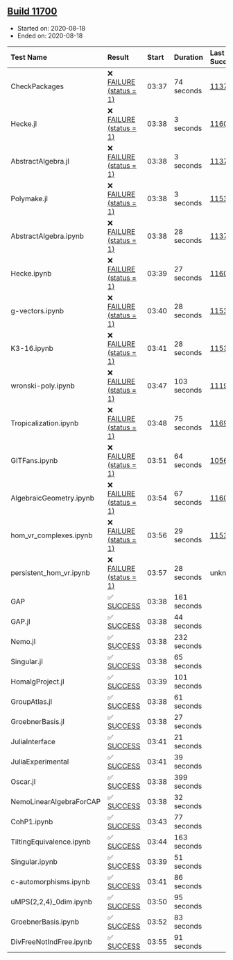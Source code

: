 ## [Build 11700](https://oscarci.mathematik.uni-kl.de/job/oscar/11700/)

* Started on: 2020-08-18
* Ended on: 2020-08-18

| Test Name    | Result | Start | Duration | Last Success | First Failure |
|:-------------|:-------|:------|:---------|:-------------|:--------------|
| CheckPackages | ❌ [FAILURE (status = 1)](https://oscarci.mathematik.uni-kl.de/job/oscar/11700/artifact/logs/build-11700/CheckPackages.log) | 03:37 | 74 seconds | [11376](https://oscarci.mathematik.uni-kl.de/job/oscar/11376/) | [11377](https://oscarci.mathematik.uni-kl.de/job/oscar/11377/) |
| Hecke.jl | ❌ [FAILURE (status = 1)](https://oscarci.mathematik.uni-kl.de/job/oscar/11700/artifact/logs/build-11700/Hecke.jl.log) | 03:38 | 3 seconds | [11602](https://oscarci.mathematik.uni-kl.de/job/oscar/11602/) | [11603](https://oscarci.mathematik.uni-kl.de/job/oscar/11603/) |
| AbstractAlgebra.jl | ❌ [FAILURE (status = 1)](https://oscarci.mathematik.uni-kl.de/job/oscar/11700/artifact/logs/build-11700/AbstractAlgebra.jl.log) | 03:38 | 3 seconds | [11376](https://oscarci.mathematik.uni-kl.de/job/oscar/11376/) | [11377](https://oscarci.mathematik.uni-kl.de/job/oscar/11377/) |
| Polymake.jl | ❌ [FAILURE (status = 1)](https://oscarci.mathematik.uni-kl.de/job/oscar/11700/artifact/logs/build-11700/Polymake.jl.log) | 03:38 | 3 seconds | [11532](https://oscarci.mathematik.uni-kl.de/job/oscar/11532/) | [11533](https://oscarci.mathematik.uni-kl.de/job/oscar/11533/) |
| AbstractAlgebra.ipynb | ❌ [FAILURE (status = 1)](https://oscarci.mathematik.uni-kl.de/job/oscar/11700/artifact/logs/build-11700/AbstractAlgebra.ipynb.log) | 03:38 | 28 seconds | [11376](https://oscarci.mathematik.uni-kl.de/job/oscar/11376/) | [11377](https://oscarci.mathematik.uni-kl.de/job/oscar/11377/) |
| Hecke.ipynb | ❌ [FAILURE (status = 1)](https://oscarci.mathematik.uni-kl.de/job/oscar/11700/artifact/logs/build-11700/Hecke.ipynb.log) | 03:39 | 27 seconds | [11602](https://oscarci.mathematik.uni-kl.de/job/oscar/11602/) | [11603](https://oscarci.mathematik.uni-kl.de/job/oscar/11603/) |
| g-vectors.ipynb | ❌ [FAILURE (status = 1)](https://oscarci.mathematik.uni-kl.de/job/oscar/11700/artifact/logs/build-11700/g-vectors.ipynb.log) | 03:40 | 28 seconds | [11532](https://oscarci.mathematik.uni-kl.de/job/oscar/11532/) | [11533](https://oscarci.mathematik.uni-kl.de/job/oscar/11533/) |
| K3-16.ipynb | ❌ [FAILURE (status = 1)](https://oscarci.mathematik.uni-kl.de/job/oscar/11700/artifact/logs/build-11700/K3-16.ipynb.log) | 03:41 | 28 seconds | [11532](https://oscarci.mathematik.uni-kl.de/job/oscar/11532/) | [11533](https://oscarci.mathematik.uni-kl.de/job/oscar/11533/) |
| wronski-poly.ipynb | ❌ [FAILURE (status = 1)](https://oscarci.mathematik.uni-kl.de/job/oscar/11700/artifact/logs/build-11700/wronski-poly.ipynb.log) | 03:47 | 103 seconds | [11192](https://oscarci.mathematik.uni-kl.de/job/oscar/11192/) | [11193](https://oscarci.mathematik.uni-kl.de/job/oscar/11193/) |
| Tropicalization.ipynb | ❌ [FAILURE (status = 1)](https://oscarci.mathematik.uni-kl.de/job/oscar/11700/artifact/logs/build-11700/Tropicalization.ipynb.log) | 03:48 | 75 seconds | [11695](https://oscarci.mathematik.uni-kl.de/job/oscar/11695/) | [11696](https://oscarci.mathematik.uni-kl.de/job/oscar/11696/) |
| GITFans.ipynb | ❌ [FAILURE (status = 1)](https://oscarci.mathematik.uni-kl.de/job/oscar/11700/artifact/logs/build-11700/GITFans.ipynb.log) | 03:51 | 64 seconds | [10566](https://oscarci.mathematik.uni-kl.de/job/oscar/10566/) | [10567](https://oscarci.mathematik.uni-kl.de/job/oscar/10567/) |
| AlgebraicGeometry.ipynb | ❌ [FAILURE (status = 1)](https://oscarci.mathematik.uni-kl.de/job/oscar/11700/artifact/logs/build-11700/AlgebraicGeometry.ipynb.log) | 03:54 | 67 seconds | [11602](https://oscarci.mathematik.uni-kl.de/job/oscar/11602/) | [11603](https://oscarci.mathematik.uni-kl.de/job/oscar/11603/) |
| hom_vr_complexes.ipynb | ❌ [FAILURE (status = 1)](https://oscarci.mathematik.uni-kl.de/job/oscar/11700/artifact/logs/build-11700/hom_vr_complexes.ipynb.log) | 03:56 | 29 seconds | [11532](https://oscarci.mathematik.uni-kl.de/job/oscar/11532/) | [11533](https://oscarci.mathematik.uni-kl.de/job/oscar/11533/) |
| persistent_hom_vr.ipynb | ❌ [FAILURE (status = 1)](https://oscarci.mathematik.uni-kl.de/job/oscar/11700/artifact/logs/build-11700/persistent_hom_vr.ipynb.log) | 03:57 | 28 seconds | unknown | unknown |
| GAP | ✅ [SUCCESS](https://oscarci.mathematik.uni-kl.de/job/oscar/11700/artifact/logs/build-11700/GAP.log) | 03:38 | 161 seconds |  |  |
| GAP.jl | ✅ [SUCCESS](https://oscarci.mathematik.uni-kl.de/job/oscar/11700/artifact/logs/build-11700/GAP.jl.log) | 03:38 | 44 seconds |  |  |
| Nemo.jl | ✅ [SUCCESS](https://oscarci.mathematik.uni-kl.de/job/oscar/11700/artifact/logs/build-11700/Nemo.jl.log) | 03:38 | 232 seconds |  |  |
| Singular.jl | ✅ [SUCCESS](https://oscarci.mathematik.uni-kl.de/job/oscar/11700/artifact/logs/build-11700/Singular.jl.log) | 03:38 | 65 seconds |  |  |
| HomalgProject.jl | ✅ [SUCCESS](https://oscarci.mathematik.uni-kl.de/job/oscar/11700/artifact/logs/build-11700/HomalgProject.jl.log) | 03:39 | 101 seconds |  |  |
| GroupAtlas.jl | ✅ [SUCCESS](https://oscarci.mathematik.uni-kl.de/job/oscar/11700/artifact/logs/build-11700/GroupAtlas.jl.log) | 03:38 | 61 seconds |  |  |
| GroebnerBasis.jl | ✅ [SUCCESS](https://oscarci.mathematik.uni-kl.de/job/oscar/11700/artifact/logs/build-11700/GroebnerBasis.jl.log) | 03:38 | 27 seconds |  |  |
| JuliaInterface | ✅ [SUCCESS](https://oscarci.mathematik.uni-kl.de/job/oscar/11700/artifact/logs/build-11700/JuliaInterface.log) | 03:41 | 21 seconds |  |  |
| JuliaExperimental | ✅ [SUCCESS](https://oscarci.mathematik.uni-kl.de/job/oscar/11700/artifact/logs/build-11700/JuliaExperimental.log) | 03:41 | 39 seconds |  |  |
| Oscar.jl | ✅ [SUCCESS](https://oscarci.mathematik.uni-kl.de/job/oscar/11700/artifact/logs/build-11700/Oscar.jl.log) | 03:38 | 399 seconds |  |  |
| NemoLinearAlgebraForCAP | ✅ [SUCCESS](https://oscarci.mathematik.uni-kl.de/job/oscar/11700/artifact/logs/build-11700/NemoLinearAlgebraForCAP.log) | 03:38 | 32 seconds |  |  |
| CohP1.ipynb | ✅ [SUCCESS](https://oscarci.mathematik.uni-kl.de/job/oscar/11700/artifact/logs/build-11700/CohP1.ipynb.log) | 03:43 | 77 seconds |  |  |
| TiltingEquivalence.ipynb | ✅ [SUCCESS](https://oscarci.mathematik.uni-kl.de/job/oscar/11700/artifact/logs/build-11700/TiltingEquivalence.ipynb.log) | 03:44 | 163 seconds |  |  |
| Singular.ipynb | ✅ [SUCCESS](https://oscarci.mathematik.uni-kl.de/job/oscar/11700/artifact/logs/build-11700/Singular.ipynb.log) | 03:39 | 51 seconds |  |  |
| c-automorphisms.ipynb | ✅ [SUCCESS](https://oscarci.mathematik.uni-kl.de/job/oscar/11700/artifact/logs/build-11700/c-automorphisms.ipynb.log) | 03:41 | 86 seconds |  |  |
| uMPS(2,2,4)_0dim.ipynb | ✅ [SUCCESS](https://oscarci.mathematik.uni-kl.de/job/oscar/11700/artifact/logs/build-11700/uMPS-2-2-4-_0dim.ipynb.log) | 03:50 | 95 seconds |  |  |
| GroebnerBasis.ipynb | ✅ [SUCCESS](https://oscarci.mathematik.uni-kl.de/job/oscar/11700/artifact/logs/build-11700/GroebnerBasis.ipynb.log) | 03:52 | 83 seconds |  |  |
| DivFreeNotIndFree.ipynb | ✅ [SUCCESS](https://oscarci.mathematik.uni-kl.de/job/oscar/11700/artifact/logs/build-11700/DivFreeNotIndFree.ipynb.log) | 03:55 | 91 seconds |  |  |

